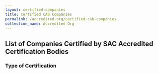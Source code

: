 ```yaml
---
layout: certified-companies
title: Certified CAB Companies
permalink: /accredited-org/certified-cab-companies
collection_name: Accredited Org
---
```


## List of Companies Certified by SAC Accredited Certification Bodies

### Type of Certification
